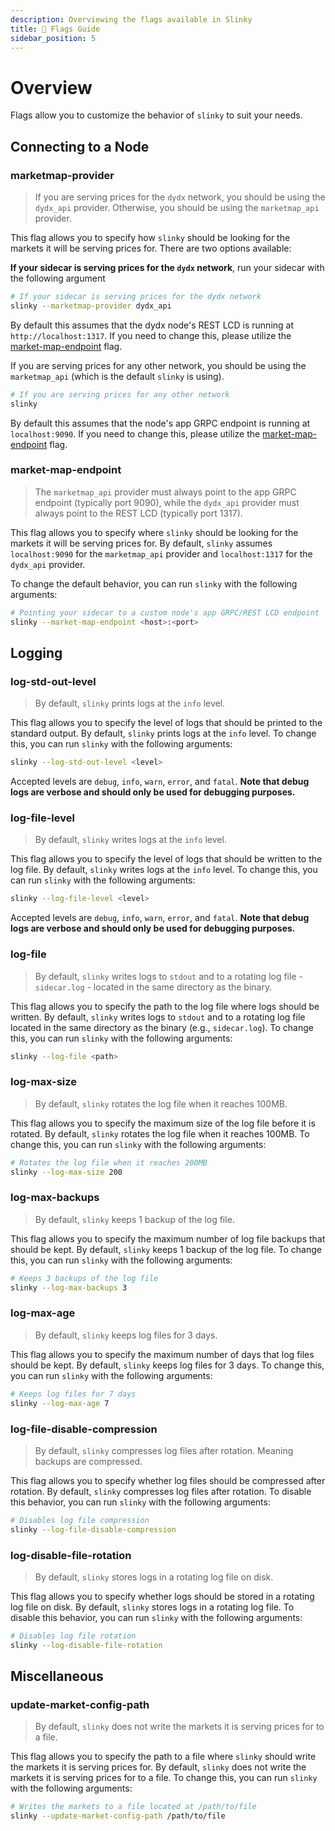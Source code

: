 ```yaml
---
description: Overviewing the flags available in Slinky
title: 🏁 Flags Guide
sidebar_position: 5
---
```


# Overview

Flags allow you to customize the behavior of `slinky` to suit your needs.

## Connecting to a Node

### marketmap-provider

> If you are serving prices for the `dydx` network, you should be using the `dydx_api` provider. Otherwise, you should be using the `marketmap_api` provider.

This flag allows you to specify how `slinky` should be looking for the markets it will be serving prices for. There are two options available:

**If your sidecar is serving prices for the `dydx` network**, run your sidecar with the following argument

```bash
# If your sidecar is serving prices for the dydx network
slinky --marketmap-provider dydx_api
```

By default this assumes that the dydx node's REST LCD is running at `http://localhost:1317`. If you need to change this, please utilize the [market-map-endpoint](/docs/slinky/validator/5-flags-guide.md#market-map-endpoint) flag.

If you are serving prices for any other network, you should be using the `marketmap_api` (which is the default `slinky` is using).

```bash
# If you are serving prices for any other network
slinky
```

By default this assumes that the node's app GRPC endpoint is running at `localhost:9090`. If you need to change this, please utilize the [market-map-endpoint](/docs/slinky/validator/5-flags-guide.md#market-map-endpoint) flag.

### market-map-endpoint

> The `marketmap_api` provider must always point to the app GRPC endpoint (typically port 9090), while the `dydx_api` provider must always point to the REST LCD (typically port 1317).

This flag allows you to specify where `slinky` should be looking for the markets it will be serving prices for. By default, `slinky` assumes `localhost:9090` for the `marketmap_api` provider and `localhost:1317` for the `dydx_api` provider.

To change the default behavior, you can run `slinky` with the following arguments:

```bash
# Pointing your sidecar to a custom node's app GRPC/REST LCD endpoint
slinky --market-map-endpoint <host>:<port>
```

## Logging

### log-std-out-level

> By default, `slinky` prints logs at the `info` level.

This flag allows you to specify the level of logs that should be printed to the standard output. By default, `slinky` prints logs at the `info` level. To change this, you can run `slinky` with the following arguments:

```bash
slinky --log-std-out-level <level>
```

Accepted levels are `debug`, `info`, `warn`, `error`, and `fatal`. **Note that debug logs are verbose and should only be used for debugging purposes.**

### log-file-level

> By default, `slinky` writes logs at the `info` level.

This flag allows you to specify the level of logs that should be written to the log file. By default, `slinky` writes logs at the `info` level. To change this, you can run `slinky` with the following arguments:

```bash
slinky --log-file-level <level>
```

Accepted levels are `debug`, `info`, `warn`, `error`, and `fatal`. **Note that debug logs are verbose and should only be used for debugging purposes.**

### log-file

> By default, `slinky` writes logs to `stdout` and to a rotating log file - `sidecar.log` - located in the same directory as the binary.

This flag allows you to specify the path to the log file where logs should be written. By default, `slinky` writes logs to `stdout` and to a rotating log file located in the same directory as the binary (e.g., `sidecar.log`). To change this, you can run `slinky` with the following arguments:

```bash
slinky --log-file <path>
```

### log-max-size

> By default, `slinky` rotates the log file when it reaches 100MB.

This flag allows you to specify the maximum size of the log file before it is rotated. By default, `slinky` rotates the log file when it reaches 100MB. To change this, you can run `slinky` with the following arguments:

```bash
# Rotates the log file when it reaches 200MB
slinky --log-max-size 200
```

### log-max-backups

> By default, `slinky` keeps 1 backup of the log file.

This flag allows you to specify the maximum number of log file backups that should be kept. By default, `slinky` keeps 1 backup of the log file. To change this, you can run `slinky` with the following arguments:

```bash
# Keeps 3 backups of the log file
slinky --log-max-backups 3
```

### log-max-age

> By default, `slinky` keeps log files for 3 days.

This flag allows you to specify the maximum number of days that log files should be kept. By default, `slinky` keeps log files for 3 days. To change this, you can run `slinky` with the following arguments:

```bash
# Keeps log files for 7 days
slinky --log-max-age 7
```

### log-file-disable-compression

> By default, `slinky` compresses log files after rotation. Meaning backups are compressed.

This flag allows you to specify whether log files should be compressed after rotation. By default, `slinky` compresses log files after rotation. To disable this behavior, you can run `slinky` with the following arguments:

```bash
# Disables log file compression
slinky --log-file-disable-compression
```

### log-disable-file-rotation

> By default, `slinky` stores logs in a rotating log file on disk.

This flag allows you to specify whether logs should be stored in a rotating log file on disk. By default, `slinky` stores logs in a rotating log file. To disable this behavior, you can run `slinky` with the following arguments:

```bash
# Disables log file rotation
slinky --log-disable-file-rotation
```

## Miscellaneous

### update-market-config-path

> By default, `slinky` does not write the markets it is serving prices for to a file.

This flag allows you to specify the path to a file where `slinky` should write the markets it is serving prices for. By default, `slinky` does not write the markets it is serving prices for to a file. To change this, you can run `slinky` with the following arguments:

```bash
# Writes the markets to a file located at /path/to/file
slinky --update-market-config-path /path/to/file
```
